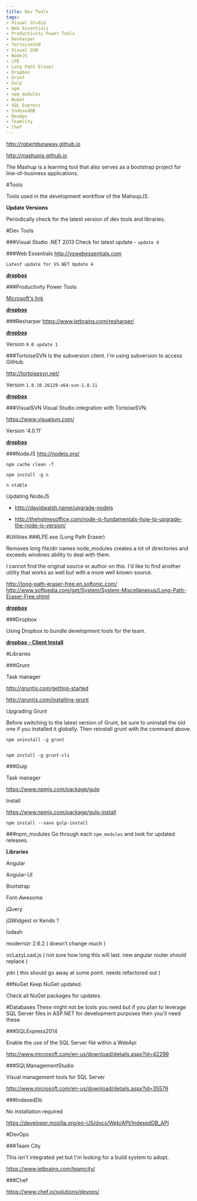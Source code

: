 ```yaml
---
title: Dev Tools
tags: 
- Visual Studio
- Web Essentials
- Productivity Power Tools
- Resharper
- TortoiseSVN
- Visual SVN
- NodeJS
- LPE
- Long Path Eraser
- Dropbox
- Grunt
- Gulp
- npm
- npm_modules
- NuGet
- SQL Express
- IndexedDB
- DevOps
- TeamCity
- Chef
---
```


http://robertdunaway.github.io

http://mashupjs.github.io 

The Mashup is a learning tool that also serves as a bootstrap project for line-of-business applications.


#Tools

Tools used in the development workflow of the MahsupJS.

**Update Versions**

Periodically check for the latest version of dev tools and libraries.

#Dev Tools

###Visual Studio .NET 2013
Check for latest update - `update 4`

###Web Essentials
http://vswebessentials.com

`Latest update for VS.NET Update 4`

**[dropbox](https://dl.dropboxusercontent.com/u/11934522/tools/Web%20Essentials/Web%20Essentials%202013%20for%20Update%204.vsix)**

###Productivity Power Tools

[Microsoft's link](https://dl.dropboxusercontent.com/u/11934522/tools/Productivity%20Power%20Tools%202013/ProPowerTools.vsix)


**[dropbox](https://dl.dropboxusercontent.com/u/11934522/tools/Productivity%20Power%20Tools%202013/ProPowerTools.vsix)**


###Resharper
https://www.jetbrains.com/resharper/

**[dropbox](https://dl.dropboxusercontent.com/u/11934522/tools/ReSharper/ReSharperAndToolsPacked01_version9.0_Update1.exe)**

Version `9.0 update 1`

###TortoiseSVN
Is the subversion client. I'm using subversion to access GitHub.

http://tortoisesvn.net/

Version `1.8.10.26129-x64-svn-1.8.11`

**[dropbox](https://dl.dropboxusercontent.com/u/11934522/tools/TortoiseSVN/TortoiseSVN-1.8.10.26129-x64-svn-1.8.11.msi)**



###VisualSVN
Visual Studio integration with TortoiseSVN.

https://www.visualsvn.com/

Version '4.0.11'

**[dropbox](https://dl.dropboxusercontent.com/u/11934522/tools/Visual%20SVN/VisualSVN-4.0.10.msi)**


###NodeJS
http://nodejs.org/

    npm cache clean -f 
    
    npm install -g n 
    
    n stable

Updating NodeJS

- http://davidwalsh.name/upgrade-nodejs

- http://theholmesoffice.com/node-js-fundamentals-how-to-upgrade-the-node-js-version/
    


#Utilities
###LPE.exe (Long Path Eraser)


Removes long file/dir names node_modules creates a lot of directories and exceeds windows ability to deal with them.

I cannot find the original source or author on this. I'd like to find another utility that works as well but with a more well known source.

http://long-path-eraser-free.en.softonic.com/ http://www.softpedia.com/get/System/System-Miscellaneous/Long-Path-Eraser-Free.shtml

**[dropbox](https://dl.dropboxusercontent.com/u/11934522/tools/LPE%20-%20Long%20Path%20Eraser/LPE.exe)**

###Dropbox

Using Dropbox to bundle development tools for the team.

**[dropbox - Client Install](https://dl.dropboxusercontent.com/u/11934522/tools/DropboxClient/DropboxInstaller.exe)**

#Libraries 

###Grunt

Task manager 

http://gruntjs.com/getting-started 

http://gruntjs.com/installing-grunt

Upgrading Grunt

Before switching to the latest version of Grunt, be sure to uninstall the old one if you installed it globally. Then reinstall grunt with the command above.

    npm uninstall -g grunt


    npm install -g grunt-cli

###Gulp

Task manager 

https://www.npmjs.com/package/gulp

Install 

https://www.npmjs.com/package/gulp-install

    npm install --save gulp-install


###npm_modules
Go through each `npm_modules` and look for updated releases.

**Libraries**

Angular

Angular-UI

Bootstrap

Font-Awesome

jQuery

jQWidgest or Kendo ?

lodash

modernizr 2.6.2 ( doesn’t change much )

ocLazyLoad.js ( not sure how long this will last.  new angular router should replace )

ydn ( this should go away at some point.  needs refactored out )


##NuGet
Keep NuGet updated.

Check all NuGet packages for updates.


#Databases
These might not be tools you need but if you plan to leverage SQL Server files in ASP.NET for development purposes then you'll need these.

###SQLExpress2014

Enable the use of the SQL Server file within a WebApi 

http://www.microsoft.com/en-us/download/details.aspx?id=42299

###SQLManagementStudio

Visual management tools for SQL Server 

http://www.microsoft.com/en-us/download/details.aspx?id=35579

###IndexedDb

No installation required 

https://developer.mozilla.org/en-US/docs/Web/API/IndexedDB_API


#DevOps

###Team City

This isn't integrated yet but I'm looking for a build system to adopt. 

https://www.jetbrains.com/teamcity/

###Chef

https://www.chef.io/solutions/devops/

